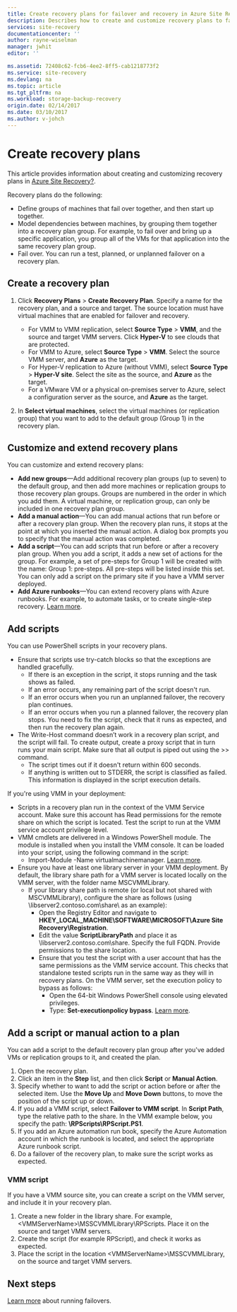 ```yaml
---
title: Create recovery plans for failover and recovery in Azure Site Recovery | Azure
description: Describes how to create and customize recovery plans to fail over and recover VMs and physical servers in Azure Site Recovery
services: site-recovery
documentationcenter: ''
author: rayne-wiselman
manager: jwhit
editor: ''

ms.assetid: 72408c62-fcb6-4ee2-8ff5-cab1218773f2
ms.service: site-recovery
ms.devlang: na
ms.topic: article
ms.tgt_pltfrm: na
ms.workload: storage-backup-recovery
origin.date: 02/14/2017
ms.date: 03/10/2017
ms.author: v-johch
---
```


# Create recovery plans

This article provides information about creating and customizing recovery plans in [Azure Site Recovery?](./site-recovery-overview.md).

 Recovery plans do the following:

* Define groups of machines that fail over together, and then start up together.
* Model dependencies between machines, by grouping them together into a recovery plan group. For example, to fail over and bring up a specific application, you group all of the VMs for that application into the same recovery plan group.
* Fail over. You can run a test, planned, or unplanned failover on a recovery plan.

## Create a recovery plan

1. Click **Recovery Plans** > **Create Recovery Plan**.
   Specify a name for the recovery plan, and a source and target. The source location must have virtual machines that are enabled for failover and recovery.

    - For VMM to VMM replication, select **Source Type** > **VMM**, and the source and target VMM servers. Click **Hyper-V** to see clouds that are protected.
    - For VMM to Azure, select **Source Type** > **VMM**.  Select the source VMM server, and **Azure** as the target.
    - For Hyper-V replication to Azure (without VMM), select **Source Type** > **Hyper-V site**. Select the site as the source, and **Azure** as the target.
    - For a VMware VM or a physical on-premises server to Azure, select a configuration server as the source, and **Azure** as the target.
2. In **Select virtual machines**, select the virtual machines (or replication group) that you want to add to the default group (Group 1) in the recovery plan.

## Customize and extend recovery plans

You can customize and extend recovery plans:

- **Add new groups**—Add additional recovery plan groups (up to seven) to the default group, and then add more machines or replication groups to those recovery plan groups. Groups are numbered in the order in which you add them. A virtual machine, or replication group, can only be included in one recovery plan group.
- **Add a manual action**—You can add manual actions that run before or after a recovery plan group. When the recovery plan runs, it stops at the point at which you inserted the manual action. A dialog box prompts you to specify that the manual action was completed.
- **Add a script**—You can add scripts that run before or after a recovery plan group. When you add a script, it adds a new set of actions for the group. For example, a set of pre-steps for Group 1 will be created with the name: Group 1: pre-steps. All pre-steps will be listed inside this set. You can only add a script on the primary site if you have a VMM server deployed.
- **Add Azure runbooks**—You can extend recovery plans with Azure runbooks. For example, to automate tasks, or to create single-step recovery. [Learn more](./site-recovery-runbook-automation.md).

## Add scripts

You can use PowerShell scripts in your recovery plans.

 - Ensure that scripts use try-catch blocks so that the exceptions are handled gracefully.
    - If there is an exception in the script, it stops running and the task shows as failed.
    - If an error occurs, any remaining part of the script doesn't run.
    - If an error occurs when you run an unplanned failover, the recovery plan continues.
    - If an error occurs when you run a planned failover, the recovery plan stops. You need to fix the script, check that it runs as expected, and then run the recovery plan again.
- The Write-Host command doesn’t work in a recovery plan script, and the script will fail. To create output, create a proxy script that in turn runs your main script. Make sure that all output is piped out using the >> command.
  * The script times out if it doesn't return within 600 seconds.
  * If anything is written out to STDERR, the script is classified as failed. This information is displayed in the script execution details.

If you're using VMM in your deployment:

* Scripts in a recovery plan run in the context of the VMM Service account. Make sure this account has Read permissions for the remote share on which the script is located. Test the script to run at the VMM service account privilege level.
* VMM cmdlets are delivered in a Windows PowerShell module. The module is installed when you install the VMM console. It can be loaded into your script, using the following command in the script: 
   - Import-Module -Name virtualmachinemanager. [Learn more](https://technet.microsoft.com/zh-cn/library/hh875013.aspx).
* Ensure you have at least one library server in your VMM deployment. By default, the library share path for a VMM server is located locally on the VMM server, with the folder name MSCVMMLibrary.
    * If your library share path is remote (or local but not shared with MSCVMMLibrary), configure the share as follows (using \\libserver2.contoso.com\share\ as an example):
      * Open the Registry Editor and navigate to **HKEY_LOCAL_MACHINE\SOFTWARE\MICROSOFT\Azure Site Recovery\Registration**.
      * Edit the value **ScriptLibraryPath** and place it as \\libserver2.contoso.com\share\. Specify the full FQDN. Provide permissions to the share location.
      * Ensure that you test the script with a user account that has the same permissions as the VMM service account. This checks that standalone tested scripts run in the same way as they will in recovery plans. On the VMM server, set the execution policy to bypass as follows:
        * Open the 64-bit Windows PowerShell console using elevated privileges.
        * Type: **Set-executionpolicy bypass**. [Learn more](https://technet.microsoft.com/zh-cn/library/ee176961.aspx).

## Add a script or manual action to a plan

You can add a script to the default recovery plan group after you've added VMs or replication groups to it, and created the plan.

1. Open the recovery plan.
2. Click an item in the **Step** list, and then click **Script** or **Manual Action**.
3. Specify whether to want to add the script or action before or after the selected item. Use the **Move Up** and **Move Down**  buttons, to move the position of the script up or down.
4. If you add a VMM script, select **Failover to VMM script**. In **Script Path**, type the relative path to the share. In the VMM example below, you specify the path: **\RPScripts\RPScript.PS1**.
5. If you add an Azure automation run book, specify the Azure Automation account in which the runbook is located, and select the appropriate Azure runbook script.
6. Do a failover of the recovery plan, to make sure the script works as expected.

### VMM script

If you have a VMM source site, you can create a script on the VMM server, and include it in your recovery plan.

1. Create a new folder in the library share. For example, \<VMMServerName>\MSSCVMMLibrary\RPScripts. Place it on the source and target VMM servers.
2. Create the script (for example RPScript), and check it works as expected.
3. Place the script in the location \<VMMServerName>\MSSCVMMLibrary, on the source and target VMM servers.

## Next steps

[Learn more](./site-recovery-failover.md) about running failovers.